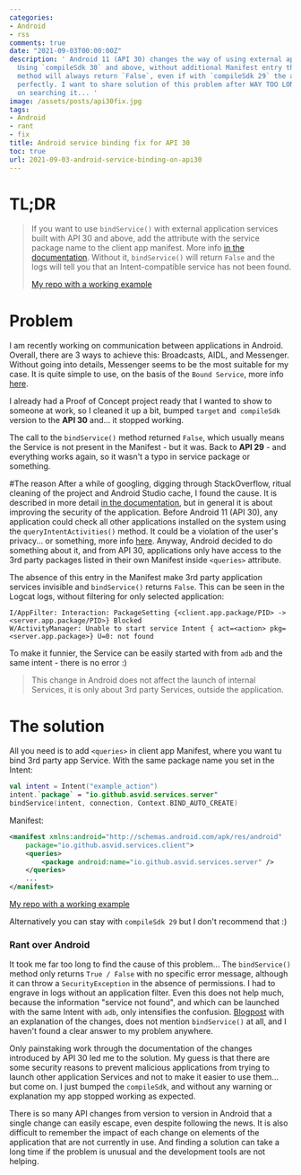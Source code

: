 ```yaml
---
categories:
- Android
- rss
comments: true
date: "2021-09-03T00:00:00Z"
description: ' Android 11 (API 30) changes the way of using external app services.
  Using `compileSdk 30` and above, without additional Manifest entry the `bindService()`
  method will always return `False`, even if with `compileSdk 29` the app will work
  perfectly. I want to share solution of this problem after WAY TOO LONG time I spent
  on searching it... '
image: /assets/posts/api30fix.jpg
tags:
- Android
- rant
- fix
title: Android service binding fix for API 30
toc: true
url: 2021-09-03-android-service-binding-on-api30
---
```

# TL;DR
> If you want to use `bindService()` with external application services built with API 30 and above, add the <queries> attribute with the service package name to the client app manifest. More info [in the documentation](https://developer.android.com/training/package-visibility/declaring). Without it, `bindService()` will return `False` and the logs will tell you that an Intent-compatible service has not been found.
>
> [My repo with a working example](https://github.com/asvid/Android-Services-Sandbox)

# Problem
I am recently working on communication between applications in Android. Overall, there are 3 ways to achieve this: Broadcasts, AIDL, and Messenger. Without going into details, Messenger seems to be the most suitable for my case. It is quite simple to use, on the basis of the `Bound Service`, more info [here](https://developer.android.com/guide/components/bound-services#Messenger).

I already had a Proof of Concept project ready that I wanted to show to someone at work, so I cleaned it up a bit, bumped `target` and` compileSdk` version to the **API 30** and... it stopped working.

The call to the `bindService()` method returned `False`, which usually means the Service is not present in the Manifest - but it was. Back to **API 29** - and everything works again, so it wasn't a typo in service package or something.

#The reason
After a while of googling, digging through StackOverflow, ritual cleaning of the project and Android Studio cache, I found the cause. It is described in more detail [in the documentation](https://developer.android.com/training/package-visibility), but in general it is about improving the security of the application. Before Android 11 (API 30), any application could check all other applications installed on the system using the `queryIntentActivities()` method. It could be a violation of the user's privacy... or something, more info [here](https://medium.com/androiddevelopers/package-visibility-in-android-11-cc857f221cd9). Anyway, Android decided to do something about it, and from API 30, applications only have access to the 3rd party packages listed in their own Manifest inside `<queries>` attribute.

The absence of this entry in the Manifest make 3rd party application services invisible and `bindService()` returns `False`. This can be seen in the Logcat logs, without filtering for only selected application:
```
I/AppFilter: Interaction: PackageSetting {<client.app.package/PID> -> <server.app.package/PID>} Blocked
W/ActivityManager: Unable to start service Intent { act=<action> pkg=<server.app.package>} U=0: not found
```

To make it funnier, the Service can be easily started with from `adb` and the same intent - there is no error :)

> This change in Android does not affect the launch of internal Services, it is only about 3rd party Services, outside the application.

# The solution
All you need is to add `<queries>` in client app Manifest, where you want tu bind 3rd party app Service. With the same package name you set in the Intent:
```kotlin
val intent = Intent("example_action")
intent.`package` = "io.github.asvid.services.server"
bindService(intent, connection, Context.BIND_AUTO_CREATE)
```
Manifest:
```xml
<manifest xmlns:android="http://schemas.android.com/apk/res/android"
    package="io.github.asvid.services.client">
    <queries>
        <package android:name="io.github.asvid.services.server" />
    </queries>
	...
</manifest>
```

[My repo with a working example](https://github.com/asvid/Android-Services-Sandbox)

Alternatively you can stay with `compileSdk 29` but I don't recommend that :)

### Rant over Android
It took me far too long to find the cause of this problem... The `bindService()` method only returns `True / False` with no specific error message, although it can throw a `SecurityException` in the absence of permissions. I had to engrave in logs without an application filter. Even this does not help much, because the information "service not found", and which can be launched with the same Intent with `adb`, only intensifies the confusion. [Blogpost](https://medium.com/androiddevelopers/package-visibility-in-android-11-cc857f221cd9) with an explanation of the changes, does not mention `bindService()` at all, and I haven't found a clear answer to my problem anywhere.

Only painstaking work through the documentation of the changes introduced by API 30 led me to the solution. My guess is that there are some security reasons to prevent malicious applications from trying to launch other application Services and not to make it easier to use them... but come on. I just bumped the `compileSdk`, and without any warning or explanation my app stopped working as expected.

There is so many API changes from version to version in Android that a single change can easily escape, even despite following the news. It is also difficult to remember the impact of each change on elements of the application that are not currently in use. And finding a solution can take a long time if the problem is unusual and the development tools are not helping.